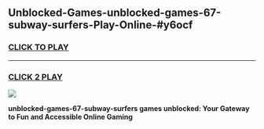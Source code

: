 
## Unblocked-Games-unblocked-games-67-subway-surfers-Play-Online-#y6ocf
<h3>
<a href="https://premium.freeplayer.one?title=unblocked-games-67-subway-surfers&ref=27F">CLICK TO PLAY</a></h3>
<hr>

<h3>
<a href="https://premium.freeplayer.one?title=unblocked-games-67-subway-surfers&ref=27F">CLICK 2 PLAY</a>
  
</h3>

<a href="https://premium.freeplayer.one?title=unblocked-games-67-subway-surfers&ref=27F"><img src="https://clearcache.store/games.png"></a>


**unblocked-games-67-subway-surfers games unblocked: Your Gateway to Fun and Accessible Online Gaming**
